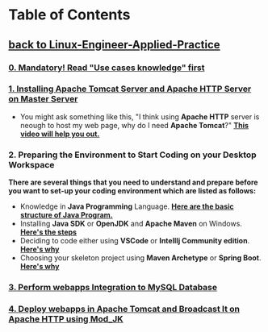 # Table of Contents
## [**back to Linux-Engineer-Applied-Practice**](../README.md)

### [**0. Mandatory! Read "Use cases knowledge" first** ](./readme.md)

### [**1. Installing Apache Tomcat Server and Apache HTTP Server on Master Server** ](./1/Installing-ApacheTomcat_and_ApacheHTTP.md)

- You might ask something like this, "I think using **Apache HTTP** server is neough to host my web page, why do I need **Apache Tomcat**?" [**This video will help you out.**](https://www.youtube.com/watch?v=XABDkzxA6hM)

### **2. Preparing the Environment to Start Coding on your Desktop Workspace**

**There are several things that you need to understand and prepare before you want to set-up your coding environment which are listed as follows:**

- Knowledge in **Java Programming** Language. [**Here are the basic structure of Java Program.**](/Additional-Notes/Basic-Structure_of_Java-Program.md)
- Installing **Java SDK** or **OpenJDK** and **Apache Maven** on Windows. [**Here's the steps**]()
- Deciding to code either using **VSCode** or **IntellIj Community edition**. [**Here's why**]()
- Choosing your skeleton project using **Maven Archetype** or **Spring Boot**. [**Here's why**]()

### [**3. Perform webapps Integration to MySQL Databas**e](./Perform-Webapps-Integration_to_mysql-database.md)

### [4. **Deploy webapps in Apache Tomcat and Broadcast It on Apache HTTP using Mod_JK**](/Java-Webapps-Simulation/Deploy-Webapps_in_Tomcat-broadcast-it_on_HTTP-usingMod_JK.md)

### []()